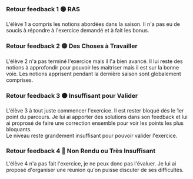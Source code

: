 ### Retour feedback 1 🟢 RAS

L'élève 1 a compris les notions abordées dans la saison. Il n'a pas eu de soucis à répondre à l'exercice demandé et à fait les bonus. 

### Retour feedback 2 🟡 Des Choses à Travailler

L'élève 2 n'a pas terminé l'exercice mais il l'a bien avancé. Il lui reste des notions à approfondir pour pouvoir les maitriser mais il est sur la bonne voie. Les notions apprisent pendant la dernière saison sont globalement comprises. 

### Retour feedback 3 🟠 Insuffisant pour Valider

L'élève 3 à tout juste commencer l'exercice. Il est rester bloqué dès le 1er point du parcours. Je lui ai apporter des solutions dans son feedback et lui ai proprosé de faire une correction ensemble pour voir les points les plus bloquants. <br>
Le niveau reste grandement insuffisant pour pouvoir valider l'exercice. 

### Retour feedback 4 🔴 Non Rendu ou Très Insuffisant

L'élève 4 n'a pas fait l'exercice, je ne peux donc pas l'évaluer. Je lui ai proposé d'organiser une réunion qu'on puisse discuter de ses difficultés. 